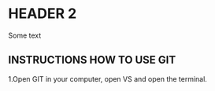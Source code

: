 # HEADER 2

Some text

## INSTRUCTIONS HOW TO USE GIT

1.Open GIT in your computer, open VS and open the terminal.